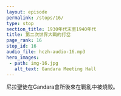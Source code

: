 ```yaml
---
layout: episode
permalink: /stops/16/
type: stop
section_title: 1930年代末至1940年代
title: 第二次世界大戰的打岔
page_rank: 16
stop_id: 16
audio_file: hczh-audio-16.mp3
hero_images:
 - path: img-16.jpg
   alt_text: Gandara Meeting Hall
---
```


<!-- The meeting hall in Gandara Street was burned down during the war. -->

<!---
title: 第二次世界大戰的打岔
--->
尼拉聖徒在Gandara會所後來在戰亂中被燒毀。


<!--- TRANSCRIPT
Thus, toward the end of World War II, the meeting hall in Gandara was burned down. 

Shortly afterward, the church purchased a piece of land and built a meeting hall on Soler Street. Externally, they became known as Christian Gospel Center while internally retaining the name Chinese Christian Gospel Chapel. 

Gandara的會所在第二世界大戰既將結束前被焚毀。

不久之後，召會買地自建會所於 Soler 街，外面改稱為「基督徒聚會所」，裏頭還仍舊用 Chinese Christian Gospel Chapel。
-->